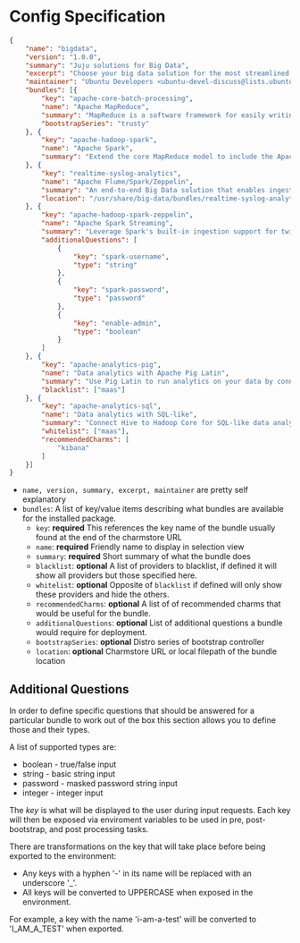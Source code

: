 # Config Specification

```json
{
    "name": "bigdata",
    "version": "1.0.0",
    "summary": "Juju solutions for Big Data",
    "excerpt": "Choose your big data solution for the most streamlined approach to utilizing these tools to further bolster your business.",
    "maintainer": "Ubuntu Developers <ubuntu-devel-discuss@lists.ubuntu.com>",
    "bundles": [{
        "key": "apache-core-batch-processing",
        "name": "Apache MapReduce",
        "summary": "MapReduce is a software framework for easily writing applications which process vast amounts of data in-parallel on large clusters of machines.",
        "bootstrapSeries": "trusty"
    }, {
        "key": "apache-hadoop-spark",
        "name": "Apache Spark",
        "summary": "Extend the core MapReduce model to include the Apache Spark execution engine and take advantage of a fast general engine for large-scale data processing."
    }, {
        "key": "realtime-syslog-analytics",
        "name": "Apache Flume/Spark/Zeppelin",
        "summary": "An end-to-end Big Data solution that enables ingestion, processing, and visualization of log data",
        "location": "/usr/share/big-data/bundles/realtime-syslog-analytics/bundle.yaml"
    }, {
        "key": "apache-hadoop-spark-zeppelin",
        "name": "Apache Spark Streaming",
        "summary": "Leverage Spark's built-in ingestion support for twitter, local data and more.",
        "additionalQuestions": [
            {
                "key": "spark-username",
                "type": "string"
            },
            {
                "key": "spark-password",
                "type": "password"
            },
            {
                "key": "enable-admin",
                "type": "boolean"
            }
        ]
    }, {
        "key": "apache-analytics-pig",
        "name": "Data analytics with Apache Pig Latin",
        "summary": "Use Pig Latin to run analytics on your data by connecting Pig to Hadoop Core.",
        "blacklist": ["maas"]
    }, {
        "key": "apache-analytics-sql",
        "name": "Data analytics with SQL-like",
        "summary": "Connect Hive to Hadoop Core for SQL-like data analysis with a MySQL data warehouse.",
        "whitelist": ["maas"],
        "recommendedCharms": [
            "kibana"
        ]
    }]
}
```

* `name, version, summary, excerpt, maintainer` are pretty self explanatory
* `bundles`: A list of key/value items describing what bundles are available for the installed package.
  * `key`: **required** This references the key name of the bundle usually found at the end of the charmstore URL
  * `name`: **required** Friendly name to display in selection view
  * `summary`: **required** Short summary of what the bundle does
  * `blacklist`: **optional** A list of providers to blacklist, if defined it will show all providers but those specified here.
  * `whitelist`: **optional** Opposite of `blacklist` if defined will only show these providers and hide the others.
  * `recommendedCharms`: **optional** A list of of recommended charms that would be useful for the bundle.
  * `additionalQuestions`: **optional** List of additional questions a bundle would require for deployment.
  * `bootstrapSeries`: **optional** Distro series of bootstrap controller
  * `location`: **optional** Charmstore URL or local filepath of the bundle location

## Additional Questions

In order to define specific questions that should be answered for a particular bundle to work out of the box this section
allows you to define those and their types.

A list of supported types are:

* boolean - true/false input
* string - basic string input
* password - masked password string input
* integer - integer input

The *key* is what will be displayed to the user during input requests. Each key will then be exposed via enviroment variables
to be used in pre, post-bootstrap, and post processing tasks.

There are transformations on the key that will take place before being exported to the environment:

* Any keys with a hyphen '-' in its name will be replaced with an underscore '_'.
* All keys will be converted to UPPERCASE when exposed in the environment.

For example, a key with the name 'i-am-a-test' will be converted to 'I_AM_A_TEST' when exported.
